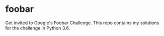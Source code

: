 # foobar
Got invited to Google's Foobar Challenge. This repo contains my solutions for the challenge in Python 3.6.
